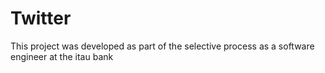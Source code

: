 # Twitter
This project was developed as part of the selective process as a software engineer at the itau bank
